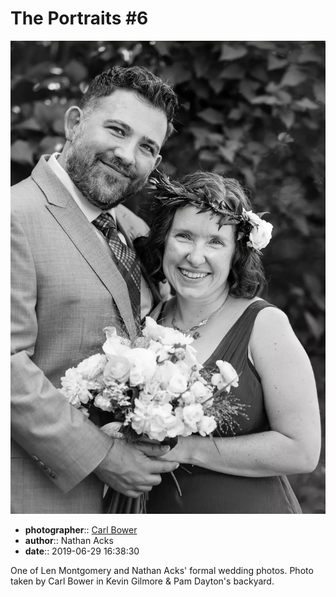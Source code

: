 # The Portraits \#6

![One of Len Montgomery and Nathan Acks' formal wedding photos](assets/2019-06-29-set-2-the-portraits-06.webp)

* **photographer**:: [Carl Bower](https://carlbowerphotos.com)  
* **author**:: Nathan Acks  
* **date**:: 2019-06-29 16:38:30

One of Len Montgomery and Nathan Acks' formal wedding photos. Photo taken by Carl Bower in Kevin Gilmore & Pam Dayton's backyard.
